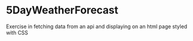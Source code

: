 # 5DayWeatherForecast
Exercise in fetching data from an api and displaying on an html page styled with CSS
